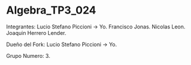 # Algebra_TP3_024

Integrantes:
  Lucio Stefano Piccioni -> Yo.
  Francisco Jonas.
  Nicolas Leon.
  Joaquin Herrero Lender.
  
Dueño del Fork:
    Lucio Stefano Piccioni -> Yo.

Grupo Numero: 3.
